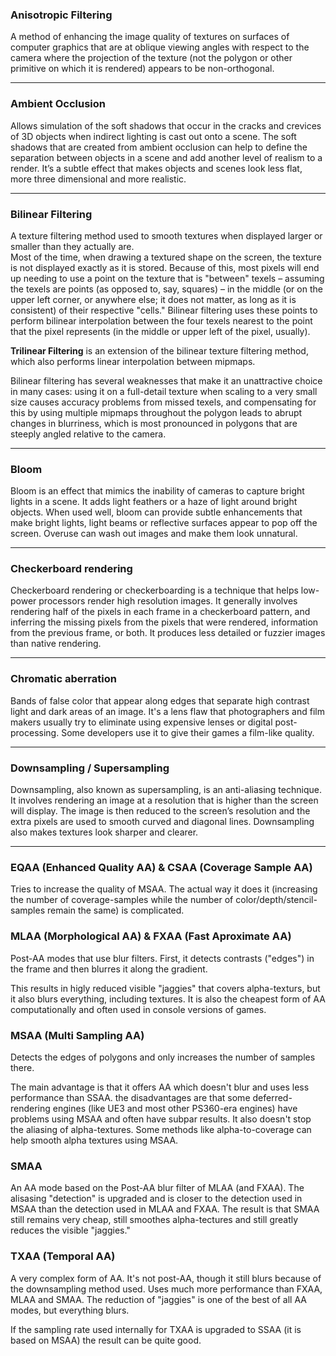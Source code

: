 
### Anisotropic Filtering
A method of enhancing the image quality of textures on surfaces of computer graphics that are at oblique viewing angles with respect to the camera where the projection of the texture (not the polygon or other primitive on which it is rendered) appears to be non-orthogonal.

---
### Ambient Occlusion
Allows simulation of the soft shadows that occur in the cracks and crevices of 3D objects when indirect lighting is cast out onto a scene. The soft shadows that are created from ambient occlusion can help to define the separation between objects in a scene and add another level of realism to a render. It’s a subtle effect that makes objects and scenes look less flat, more three dimensional and more realistic.

---
### Bilinear Filtering
A texture filtering method used to smooth textures when displayed larger or smaller than they actually are.  
Most of the time, when drawing a textured shape on the screen, the texture is not displayed exactly as it is stored. Because of this, most pixels will end up needing to use a point on the texture that is "between" texels – assuming the texels are points (as opposed to, say, squares) – in the middle (or on the upper left corner, or anywhere else; it does not matter, as long as it is consistent) of their respective "cells." Bilinear filtering uses these points to perform bilinear interpolation between the four texels nearest to the point that the pixel represents (in the middle or upper left of the pixel, usually).  

**Trilinear Filtering** is an extension of the bilinear texture filtering method, which also performs linear interpolation between mipmaps. 

Bilinear filtering has several weaknesses that make it an unattractive choice in many cases: using it on a full-detail texture when scaling to a very small size causes accuracy problems from missed texels, and compensating for this by using multiple mipmaps throughout the polygon leads to abrupt changes in blurriness, which is most pronounced in polygons that are steeply angled relative to the camera.  

---
### Bloom
Bloom is an effect that mimics the inability of cameras to capture bright lights in a scene. It adds light feathers or a haze of light around bright objects. When used well, bloom can provide subtle enhancements that make bright lights, light beams or reflective surfaces appear to pop off the screen. Overuse can wash out images and make them look unnatural.

---
### Checkerboard rendering
Checkerboard rendering or checkerboarding is a technique that helps low-power processors render high resolution images. It generally involves rendering half of the pixels in each frame in a checkerboard pattern, and inferring the missing pixels from the pixels that were rendered, information from the previous frame, or both. It produces less detailed or fuzzier images than native rendering.

---
### Chromatic aberration
Bands of false color that appear along edges that separate high contrast light and dark areas of an image. It's a lens flaw that photographers and film makers usually try to eliminate using expensive lenses or digital post-processing. Some developers use it to give their games a film-like quality.

---
### Downsampling / Supersampling
Downsampling, also known as supersampling, is an anti-aliasing technique. It involves rendering an image at a resolution that is higher than the screen will display. The image is then reduced to the screen’s resolution and the extra pixels are used to smooth curved and diagonal lines. Downsampling also makes textures look sharper and clearer.

---
### EQAA (Enhanced Quality AA) & CSAA (Coverage Sample AA)
Tries to increase the quality of MSAA. The actual way it does it (increasing the number of coverage-samples while the number of color/depth/stencil-samples remain the same) is complicated. 

### MLAA (Morphological AA) & FXAA (Fast Aproximate AA)
Post-AA modes that use blur filters. First, it detects contrasts ("edges") in the frame and then blurres it along the gradient. 

This results in higly reduced visible "jaggies" that covers alpha-texturs, but it also blurs everything, including textures. It is also the cheapest form of AA computationally and often used in console versions of games.

### MSAA (Multi Sampling AA)
Detects the edges of polygons and only increases the number of samples there.

The main advantage is that it offers AA which doesn't blur and uses less performance than SSAA. the disadvantages are that some deferred-rendering engines (like UE3 and most other PS360-era engines) have problems using MSAA and often have subpar results. It also doesn't stop the aliasing of alpha-textures. Some methods like alpha-to-coverage can help smooth alpha textures using MSAA.

### SMAA
An AA mode based on the Post-AA blur filter of MLAA (and FXAA). The alisasing "detection" is upgraded and is closer to the detection used in MSAA than the detection used in MLAA and FXAA. The result is that SMAA still remains very cheap, still smoothes alpha-tectures and still greatly reduces the visible "jaggies."

### TXAA (Temporal AA)
A very complex form of AA. It's not post-AA, though it still blurs because of the downsampling method used. Uses much more performance than FXAA, MLAA and SMAA. The reduction of "jaggies" is one of the best of all AA modes, but everything blurs. 

If the sampling rate used internally for TXAA is upgraded to SSAA (it is based on MSAA) the result can be quite good.

